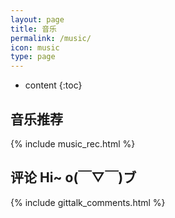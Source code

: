 ```yaml
---
layout: page
title: 音乐
permalink: /music/
icon: music
type: page
---
```


* content
{:toc}

## 音乐推荐

{% include music_rec.html %}

## 评论 Hi~ o(￣▽￣)ブ

{% include gittalk_comments.html %}
